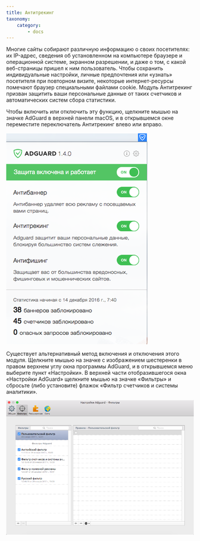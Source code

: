 ```yaml
---
title: Антитрекинг
taxonomy:
    category:
        - docs
---
```


Многие сайты собирают различную информацию о своих посетителях: их IP-адрес, сведения об установленном на компьютере браузере и операционной системе, экранном разрешении, и даже о том, с какой веб-страницы пришел к ним пользователь. Чтобы сохранить индивидуальные настройки, личные предпочтения или «узнать» посетителя при повторном визите, некоторые интернет-ресурсы помечают браузер специальными файлами cookie. Модуль Антитрекинг призван защитить ваши персональные данные от таких счетчиков и автоматических систем сбора статистики.

Чтобы включить или отключить эту функцию, щелкните мышью на значке AdGuard в верхней панели macOS, и в открывшемся окне переместите переключатель Антитрекинг влево или вправо. 

![](adguard_mac_01.png)

Существует альтернативный метод включения и отключения этого модуля. Щелкните мышью на значке с изображением шестеренки в правом верхнем углу окна программы AdGuard, и в открывшемся меню выберите пункт «Настройки». В верхней части отобразившегося окна «Настройки AdGuard» щелкните мышью на значке «Фильтры» и сбросьте (либо установите) флажок «Фильтр счетчиков и системы аналитики».

![](adguard_mac_04.png)